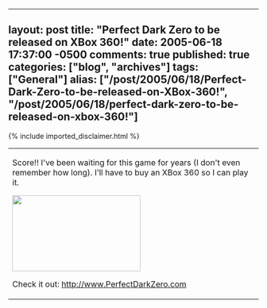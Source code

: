   ---
  layout: post
  title: "Perfect Dark Zero to be released on XBox 360!"
  date: 2005-06-18 17:37:00 -0500
  comments: true
  published: true
  categories: ["blog", "archives"]
  tags: ["General"]
  alias: ["/post/2005/06/18/Perfect-Dark-Zero-to-be-released-on-XBox-360!", "/post/2005/06/18/perfect-dark-zero-to-be-released-on-xbox-360!"]
  ---
<!-- more -->
{% include imported_disclaimer.html %}
<table border="0" cellspacing="0" cellpadding="0">
	<tbody>
		<tr>
			<td>
			<div class="post">
			<p>
			Score!! I&#39;ve been waiting for this game for years (I don&#39;t even remember how long). I&#39;ll have to buy an XBox 360 so I can play it.
			</p>
			<p>
			<img src="/Blog/images/14/o_wallpaper1lg.jpg" border="0" alt="" width="258" height="153" />
			</p>
			<p>
			Check it out: <a href="http://www.perfectdarkzero.com/">http://www.PerfectDarkZero.com</a>
			</p>
			</div>
			</td>
		</tr>
	</tbody>
</table>
